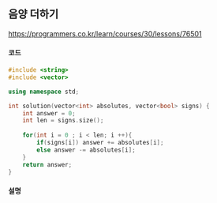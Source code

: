 ## 음양 더하기

https://programmers.co.kr/learn/courses/30/lessons/76501

#### **코드**

```c++
#include <string>
#include <vector>

using namespace std;

int solution(vector<int> absolutes, vector<bool> signs) {
    int answer = 0;
    int len = signs.size();
    
    for(int i = 0 ; i < len; i ++){
        if(signs[i]) answer += absolutes[i];
        else answer -= absolutes[i];
    }
    return answer;
}
```

#### 설명

